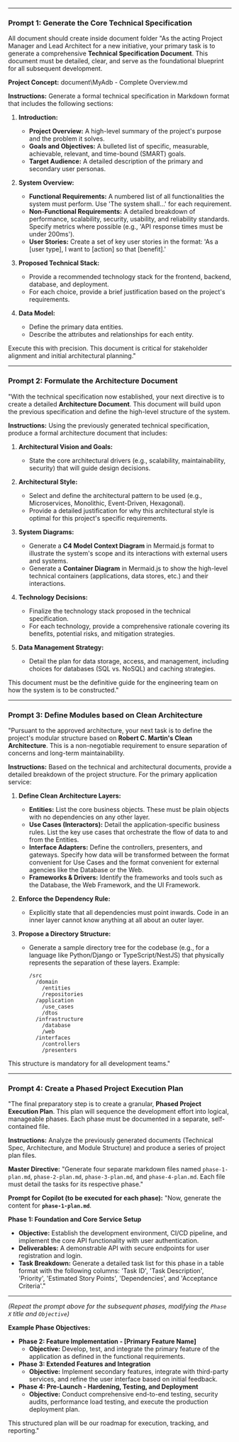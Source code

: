 
-----

### **Prompt 1: Generate the Core Technical Specification**
All document should create inside document folder 
"As the acting Project Manager and Lead Architect for a new initiative, your primary task is to generate a comprehensive **Technical Specification Document**. This document must be detailed, clear, and serve as the foundational blueprint for all subsequent development.

**Project Concept:**
document\MyAdb - Complete Overview.md

**Instructions:**
Generate a formal technical specification in Markdown format that includes the following sections:

1.  **Introduction:**

      * **Project Overview:** A high-level summary of the project's purpose and the problem it solves.
      * **Goals and Objectives:** A bulleted list of specific, measurable, achievable, relevant, and time-bound (SMART) goals.
      * **Target Audience:** A detailed description of the primary and secondary user personas.

2.  **System Overview:**

      * **Functional Requirements:** A numbered list of all functionalities the system must perform. Use 'The system shall...' for each requirement.
      * **Non-Functional Requirements:** A detailed breakdown of performance, scalability, security, usability, and reliability standards. Specify metrics where possible (e.g., 'API response times must be under 200ms').
      * **User Stories:** Create a set of key user stories in the format: 'As a [user type], I want to [action] so that [benefit].'

3.  **Proposed Technical Stack:**

      * Provide a recommended technology stack for the frontend, backend, database, and deployment.
      * For each choice, provide a brief justification based on the project's requirements.

4.  **Data Model:**

      * Define the primary data entities.
      * Describe the attributes and relationships for each entity.

Execute this with precision. This document is critical for stakeholder alignment and initial architectural planning."

-----

### **Prompt 2: Formulate the Architecture Document**

"With the technical specification now established, your next directive is to create a detailed **Architecture Document**. This document will build upon the previous specification and define the high-level structure of the system.

**Instructions:**
Using the previously generated technical specification, produce a formal architecture document that includes:

1.  **Architectural Vision and Goals:**

      * State the core architectural drivers (e.g., scalability, maintainability, security) that will guide design decisions.

2.  **Architectural Style:**

      * Select and define the architectural pattern to be used (e.g., Microservices, Monolithic, Event-Driven, Hexagonal).
      * Provide a detailed justification for why this architectural style is optimal for this project's specific requirements.

3.  **System Diagrams:**

      * Generate a **C4 Model Context Diagram** in Mermaid.js format to illustrate the system's scope and its interactions with external users and systems.
      * Generate a **Container Diagram** in Mermaid.js to show the high-level technical containers (applications, data stores, etc.) and their interactions.

4.  **Technology Decisions:**

      * Finalize the technology stack proposed in the technical specification.
      * For each technology, provide a comprehensive rationale covering its benefits, potential risks, and mitigation strategies.

5.  **Data Management Strategy:**

      * Detail the plan for data storage, access, and management, including choices for databases (SQL vs. NoSQL) and caching strategies.

This document must be the definitive guide for the engineering team on how the system is to be constructed."

-----

### **Prompt 3: Define Modules based on Clean Architecture**

"Pursuant to the approved architecture, your next task is to define the project's modular structure based on **Robert C. Martin's Clean Architecture**. This is a non-negotiable requirement to ensure separation of concerns and long-term maintainability.

**Instructions:**
Based on the technical and architectural documents, provide a detailed breakdown of the project structure. For the primary application service:

1.  **Define Clean Architecture Layers:**

      * **Entities:** List the core business objects. These must be plain objects with no dependencies on any other layer.
      * **Use Cases (Interactors):** Detail the application-specific business rules. List the key use cases that orchestrate the flow of data to and from the Entities.
      * **Interface Adapters:** Define the controllers, presenters, and gateways. Specify how data will be transformed between the format convenient for Use Cases and the format convenient for external agencies like the Database or the Web.
      * **Frameworks & Drivers:** Identify the frameworks and tools such as the Database, the Web Framework, and the UI Framework.

2.  **Enforce the Dependency Rule:**

      * Explicitly state that all dependencies must point inwards. Code in an inner layer cannot know anything at all about an outer layer.

3.  **Propose a Directory Structure:**

      * Generate a sample directory tree for the codebase (e.g., for a language like Python/Django or TypeScript/NestJS) that physically represents the separation of these layers. Example:
        ```
        /src
          /domain
            /entities
            /repositories
          /application
            /use_cases
            /dtos
          /infrastructure
            /database
            /web
          /interfaces
            /controllers
            /presenters
        ```

This structure is mandatory for all development teams."

-----

### **Prompt 4: Create a Phased Project Execution Plan**

"The final preparatory step is to create a granular, **Phased Project Execution Plan**. This plan will sequence the development effort into logical, manageable phases. Each phase must be documented in a separate, self-contained file.

**Instructions:**
Analyze the previously generated documents (Technical Spec, Architecture, and Module Structure) and produce a series of project plan files.

**Master Directive:**
"Generate four separate markdown files named `phase-1-plan.md`, `phase-2-plan.md`, `phase-3-plan.md`, and `phase-4-plan.md`. Each file must detail the tasks for its respective phase."

**Prompt for Copilot (to be executed for each phase):**
"Now, generate the content for **`phase-1-plan.md`**.

**Phase 1: Foundation and Core Service Setup**

  * **Objective:** Establish the development environment, CI/CD pipeline, and implement the core API functionality with user authentication.
  * **Deliverables:** A demonstrable API with secure endpoints for user registration and login.
  * **Task Breakdown:** Generate a detailed task list for this phase in a table format with the following columns: 'Task ID', 'Task Description', 'Priority', 'Estimated Story Points', 'Dependencies', and 'Acceptance Criteria'."

-----

*(Repeat the prompt above for the subsequent phases, modifying the `Phase X` title and `Objective`)*

**Example Phase Objectives:**

  * **Phase 2: Feature Implementation - [Primary Feature Name]**
      * **Objective:** Develop, test, and integrate the primary feature of the application as defined in the functional requirements.
  * **Phase 3: Extended Features and Integration**
      * **Objective:** Implement secondary features, integrate with third-party services, and refine the user interface based on initial feedback.
  * **Phase 4: Pre-Launch - Hardening, Testing, and Deployment**
      * **Objective:** Conduct comprehensive end-to-end testing, security audits, performance load testing, and execute the production deployment plan.

This structured plan will be our roadmap for execution, tracking, and reporting."